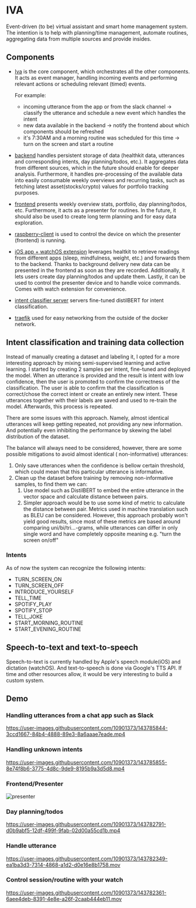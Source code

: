# IVA

Event-driven (to be) virtual assistant and smart home management system. The intention is to help with planning/time
management, automate routines, aggregating data from multiple sources and provide insides.

## Components

* [Iva](https://github.com/project-iva/iva) is the core component, which orchestrates all the other components. It acts
  as event manager, handling incoming events and performing relevant actions or scheduling relevant (timed)
  events.

  For example:
    * incoming utterance from the app or from the slack channel -> classify the utterance and schedule a new event which
      handles the intent
    * new data available in the backend -> notify the frontend about which components should be refreshed
    * it's 7:30AM and a morning routine was scheduled for this time -> turn on the screen and start a routine
* [backend](https://github.com/project-iva/iva_backend) handles persistent storage of data (healthkit data, utterances
  and corresponding intents, day planning/todos, etc.). It aggregates data from different sources, which in the future
  should enable for deeper analysis. Furthermore, it handles pre-processing of the available data into easily consumable
  weekly overviews and recurring tasks, such as fetching latest asset(stocks/crypto) values for portfolio tracking
  purposes.
* [frontend](https://github.com/project-iva/iva_frontend) presents weekly overview stats, portfolio, day planning/todos,
  etc. Furthermore, it acts as a presenter for routines. In the future, it should also be used to create long term
  planning and for easy data exploration.
* [raspberry-client](https://github.com/project-iva/iva_raspberry_client) is used to control the device on which the
  presenter (frontend) is running.
* [iOS app + watchOS extension](https://github.com/project-iva/iva_ios) leverages healtkit to retrieve readings from
  different apps (sleep, mindfulness, weight, etc.) and forwards them to the backend. Thanks to background delivery new
  data can be presented in the frontend as soon as they are recorded. Additionally, it lets users create day
  planning/todos and update them. Lastly, it can be used to control the presenter device and to handle voice commands.
  Comes with watch extension for convenience.
* [intent classifier server](https://github.com/project-iva/iva_bert_classifier_api) servers fine-tuned distilBERT for
  intent classification.
* [traefik](https://github.com/project-iva/iva_traefik) used for easy networking from the outside of the docker network.

## Intent classification and training data collection

Instead of manually creating a dataset and labeling it, I opted for a more interesting approach by mixing
semi-supervised learning and active learning. I started by creating 2 samples per intent, fine-tuned and deployed the
model. When an utterance is provided and the result is intent with low confidence, then the user is promoted to confirm
the correctness of the classification. The user is able to confirm that the classification is correct/chose the correct
intent or create an entirely new intent. These utterances together with their labels are saved and used to re-train the
model. Afterwards, this process is repeated.

There are some issues with this approach. Namely, almost identical utterances will keep getting repeated, not providing
any new information. And potentially even inhibiting the performance by skewing the label distribution of the dataset.

The balance will always need to be considered, however, there are some possible mitigations to avoid almost identical (
non-informative) utterances:

1. Only save utterances when the confidence is bellow certain threshold, which could mean that this particular utterance
   is informative.
2. Clean up the dataset before training by removing non-informative samples, to find them we can:
    1. Use model such as DistilBERT to embed the entire utterance in the vector space and calculate distance between
       pairs.
    2. Simpler approach would be to use some kind of metric to calculate the distance between pair. Metrics used in
       machine translation such as BLEU can be considered. However, this approach probably won't yield good results,
       since most of these metrics are based around comparing uni/bi/tri...-grams, while utterances can differ in only
       single word and have completely opposite meaning e.g. "turn the screen on/off"

### Intents

As of now the system can recognize the following intents:

* TURN_SCREEN_ON
* TURN_SCREEN_OFF
* INTRODUCE_YOURSELF
* TELL_TIME
* SPOTIFY_PLAY
* SPOTIFY_STOP
* TELL_JOKE
* START_MORNING_ROUTINE
* START_EVENING_ROUTINE

## Speech-to-text and text-to-speech

Speech-to-text is currently handled by Apple's speech module(iOS) and dictation (watchOS). And text-to-speech is done
via Google's TTS API. If time and other resources allow, it would be very interesting to build a custom system.

## Demo
### Handling utterances from a chat app such as Slack
https://user-images.githubusercontent.com/10901373/143785844-3ccd1667-84b4-4888-89e3-8a6aaae7eade.mp4

### Handling unknown intents
https://user-images.githubusercontent.com/10901373/143785855-8e74f8b6-3775-4d8c-9de9-8195b9a3d5d8.mp4


### Frontend/Presenter
![presenter](https://user-images.githubusercontent.com/10901373/143780844-4940be8b-64d4-427c-a5f2-14fdf04314af.png)


### Day planning/todos
https://user-images.githubusercontent.com/10901373/143782791-d0b9abf5-12df-499f-9fab-02d00a55cd1b.mp4


### Handle utterance
https://user-images.githubusercontent.com/10901373/143782349-ea1ba3d3-7314-4868-a1d2-d0e16e8b1758.mov


### Control session/routine with your watch
https://user-images.githubusercontent.com/10901373/143782361-6aee4deb-8391-4e8e-a26f-2caab444eb11.mov



